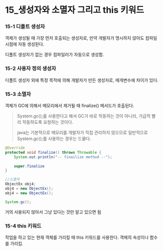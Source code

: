 # 15_생성자와 소멸자 그리고 this 키워드

### 15-1 디폴트 생성자

객체가 생성될 때 가장 먼저 호출되는 생성자로, 만약 개발자가 명시하지 않아도 컴파일 시점에 자동 생성된다. 

디폴트 생성자가 없는 경우 컴파일러가 자동으로 생성함. 



### 15-2 사용자 정의 생성자

디폴트 생성자 외에 특정 목적에 의해 개발자가 만든 생성자로, 매개변수에 차이가 있다. 



### 15-3 소멸자

객체가 GC에 의해서 메모리에서 제거될 때 finalize() 메서드가 호출된다. 

> System.gc();를 사용한다고 해서  GC가 바로 작동하는 것이 아니라, 가급적 빨리 작동하도록 요청하는 것이다. 
>
> java는 기본적으로 메모리를 개발자가 직접 관리하지 않으므로 일반적으로 System.gc();를 사용하는 경우는 드물다.

```java
@Override
protected void finalize() throws Throwable {
    System.out.println("-- finailize method --");
    
    super.finalize
}
```

```java
//소멸자
ObjectEx obj4;
obj4 = new ObjectEx();
obj4 = new ObjectEx();

System.gc();
```

거의 사용되지 않아서 그냥 있다는 것만 알고 있으면 됨 



### 15-4 this 키워드

작업을 하고 있는 현재 객체를 가리킬 때 this 키워드를 사용한다. 객체의 속성이나 함수를 가리킴. 
